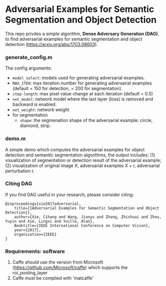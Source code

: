 #  Adversarial Examples for Semantic Segmentation and Object Detection 
This repo privdes a simple algorithm, **Dense Adversary Generation (DAG)**, to find adversarial examples for semantic segmentation and object detection (https://arxiv.org/abs/1703.08603).


### generate_config.m

The config arguments:
- `model_select`: models used for generating adversarial examples.
- `MAX_ITER`: max iteration number for generating adversarial examples (default = 150 for detection, = 200 for segmentation).
- `step-length`: max pixel value change at each iteration (default = 0.5)
- `net_model`: network model where the last layer (loss) is removed and backward is enabled.
- `net_weight`: network weight
- for segmentation
  - `shape`: the segmenation shape of the adversarial example: circle, diamond, strip.

 
### demo.m

A simple demo which computes the adversarial examples for object detection and semantic segmentation algorithms, the output includes: (1) visualization of segmentation or detection result of the adversarial example; (2) visualization of original image X, adversarial examples X + r, adversarial perturbation r.


### Citing DAG

If you find DAG useful in your research, please consider citing:

    @inproceedings{xie2017adversarial,
        title={{Adversarial Examples for Semantic Segmentation and Object Detection}},
        author={Xie, Cihang and Wang, Jianyu and Zhang, Zhishuai and Zhou, Yuyin and Xie, Lingxi and Yuille, Alan},
        Booktitle={IEEE International Conference on Computer Vision},
        year={2017},
        organization={IEEE}
    }


### Requirements: software

1. Caffe *should* use the version from Microsoft (https://github.com/Microsoft/caffe) which supports the roi_pooling_layer
2. Caffe *must* be complied with 'matcaffe'


